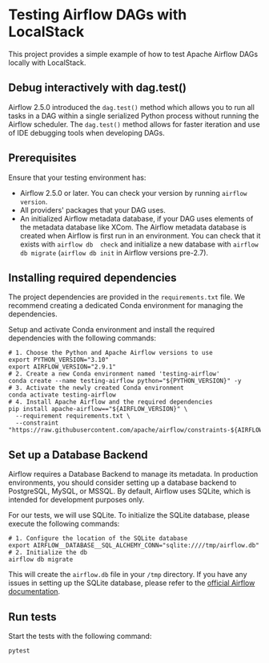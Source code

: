 # Testing Airflow DAGs with LocalStack

This project provides a simple example of how to test Apache Airflow DAGs locally with LocalStack. 

## Debug interactively with dag.test()
Airflow 2.5.0 introduced the `dag.test()` method which allows you to run all tasks in a DAG within a single serialized 
Python process without running the Airflow scheduler. The `dag.test()` method allows for faster iteration and use of IDE 
debugging tools when developing DAGs.

## Prerequisites
Ensure that your testing environment has:
* Airflow 2.5.0 or later. You can check your version by running `airflow version`.
* All providers' packages that your DAG uses.
* An initialized Airflow metadata database, if your DAG uses elements of the metadata database like XCom. The Airflow 
metadata database is created when Airflow is first run in an environment. You can check that it exists with `airflow db 
check` and initialize a new database with `airflow db migrate` (`airflow db init` in Airflow versions pre-2.7).

## Installing required dependencies
The project dependencies are provided in the `requirements.txt` file. We recommend creating a dedicated Conda 
environment for managing the dependencies.

Setup and activate Conda environment and install the required dependencies with the following commands:
```shell
# 1. Choose the Python and Apache Airflow versions to use 
export PYTHON_VERSION="3.10"
export AIRFLOW_VERSION="2.9.1"
# 2. Create a new Conda environment named 'testing-airflow'
conda create --name testing-airflow python="${PYTHON_VERSION}" -y
# 3. Activate the newly created Conda environment
conda activate testing-airflow
# 4. Install Apache Airflow and the required dependencies
pip install apache-airflow=="${AIRFLOW_VERSION}" \
  --requirement requirements.txt \
  --constraint "https://raw.githubusercontent.com/apache/airflow/constraints-${AIRFLOW_VERSION}/constraints-${PYTHON_VERSION}.txt"
```

## Set up a Database Backend
Airflow requires a Database Backend to manage its metadata. In production environments, you should consider setting up a 
database backend to PostgreSQL, MySQL, or MSSQL. By default, Airflow uses SQLite, which is intended for development 
purposes only.

For our tests, we will use SQLite. To initialize the SQLite database, please execute the following commands:
```shell
# 1. Configure the location of the SQLite database
export AIRFLOW__DATABASE__SQL_ALCHEMY_CONN="sqlite:////tmp/airflow.db"
# 2. Initialize the db
airflow db migrate
```
This will create the `airflow.db` file in your `/tmp` directory. 
If you have any issues in setting up the SQLite database, please refer to the [official Airflow documentation](https://airflow.apache.org/docs/apache-airflow/stable/howto/set-up-database.html#setting-up-a-sqlite-database).

## Run tests
Start the tests with the following command:
```shell
pytest
```